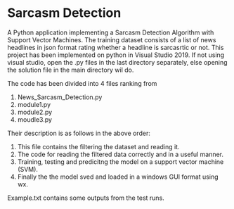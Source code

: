 # Sarcasm Detection
A Python application implementing a Sarcasm Detection Algorithm with Support Vector Machines. The training dataset consists of a list of news headlines in json format rating whether a headline is sarcasrtic or not.
This project has been implemented on python in Visual Studio 2019. If not using visual studio, open the .py files in the last directory separately, else opening the solution file in the main directory wil do.

The code has been divided into 4 files ranking from
1. News_Sarcasm_Detection.py
2. module1.py
3. module2.py
4. moudle3.py

Their description is as follows in the above order:
1. This file contains the filtering the dataset and reading it.
2. The code for reading the filtered data correctly and in a useful manner.
3. Training, testing and predicitng the model on a support vector machine (SVM).
4. Finally the the model sved and loaded in a windows GUI format using wx.

Example.txt contains some outputs from the test runs.